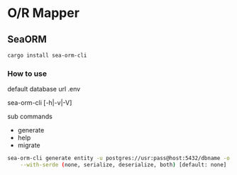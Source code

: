 # O/R Mapper

## SeaORM

```sh
cargo install sea-orm-cli
```

### How to use

default database url .env

sea-orm-cli [-h|-v|-V]

sub commands

* generate
* help
* migrate

```sh
sea-orm-cli generate entity -u postgres://usr:pass@host:5432/dbname -o src/modules \
    --with-serde (none, serialize, deserialize, both) [default: none]
```
